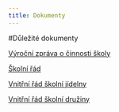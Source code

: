 ```yaml
---
title: Dokumenty
---
```


#Důležité dokumenty

[Výroční zpráva o činnosti školy](v%C3%BDro%C4%8Dn%C3%AD%20zpr%C3%A1va%20o%20%C4%8Dinnosti%20%C5%A1koly.pdf)

[Školní řád](sr%281%29.pdf)

[Vnitřní řád školní jídelny](rad%20SJ.pdf)

[Vnitřní řád školní družiny](vrsd.pdf)